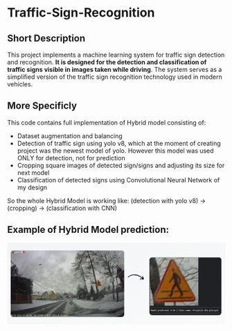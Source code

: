 # Traffic-Sign-Recognition

## Short Description
This project implements a machine learning system for traffic sign detection and recognition. **It is designed for the detection and classification of traffic signs visible in images taken while driving**. The system serves as a simplified version of the traffic sign recognition technology used in modern vehicles.

## More Specificly
This code contains full implementation of Hybrid model consisting of:
- Dataset augmentation and balancing
- Detection of traffic sign using yolo v8, which at the moment of creating project was the newest model of yolo. However this model was used ONLY for detection, not for prediction
- Cropping square images of detected sign/signs and adjusting its size for next model
- Classification of detected signs using Convolutional Neural Network of my design

So the whole Hybrid Model is working like:
(detection with yolo v8) -> (cropping) -> (classification with CNN)

## Example of Hybrid Model prediction:

<img src="https://github.com/PiotrLehmann/Traffic-Sign-Recognition/blob/72abdb9a744a916123db88c80fbb09b883917a6b/Example.png" width="1000">

